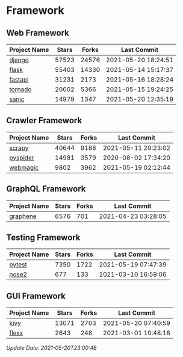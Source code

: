 # Framework

## Web Framework
| Project Name | Stars | Forks | Last Commit |
| ------------ | ----- | ----- | ----------- |
| [django](https://github.com/django/django) | 57523 | 24576 | 2021-05-20 18:24:51 |
| [flask](https://github.com/pallets/flask) | 55403 | 14330 | 2021-05-14 15:17:37 |
| [fastapi](https://github.com/tiangolo/fastapi) | 31231 | 2173 | 2021-05-16 18:28:24 |
| [tornado](https://github.com/tornadoweb/tornado) | 20002 | 5366 | 2021-05-15 19:24:25 |
| [sanic](https://github.com/sanic-org/sanic) | 14979 | 1347 | 2021-05-20 12:35:19 |

## Crawler Framework
| Project Name | Stars | Forks | Last Commit |
| ------------ | ----- | ----- | ----------- |
| [scrapy](https://github.com/scrapy/scrapy) | 40644 | 9188 | 2021-05-11 20:23:02 |
| [pyspider](https://github.com/binux/pyspider) | 14981 | 3579 | 2020-08-02 17:34:20 |
| [webmagic](https://github.com/code4craft/webmagic) | 9802 | 3962 | 2021-05-19 02:12:44 |

## GraphQL Framework
| Project Name | Stars | Forks | Last Commit |
| ------------ | ----- | ----- | ----------- |
| [graphene](https://github.com/graphql-python/graphene) | 6576 | 701 | 2021-04-23 03:28:05 |

## Testing Framework
| Project Name | Stars | Forks | Last Commit |
| ------------ | ----- | ----- | ----------- |
| [pytest](https://github.com/pytest-dev/pytest) | 7350 | 1722 | 2021-05-19 07:47:39 |
| [nose2](https://github.com/nose-devs/nose2) | 677 | 133 | 2021-03-10 16:59:06 |

## GUI Framework
| Project Name | Stars | Forks | Last Commit |
| ------------ | ----- | ----- | ----------- |
| [kivy](https://github.com/kivy/kivy) | 13071 | 2703 | 2021-05-20 07:40:59 |
| [flexx](https://github.com/flexxui/flexx) | 2643 | 248 | 2021-03-01 10:48:16 |

*Update Date: 2021-05-20T23:00:48*